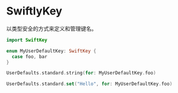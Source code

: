 # SwiftlyKey

以类型安全的方式来定义和管理键名。

```swift
import SwiftKey

enum MyUserDefaultKey: SwiftKey {
  case foo, bar
}

UserDefaults.standard.string(for: MyUserDefaultKey.foo)

UserDefaults.standard.set("Hello", for: MyUserDefaultKey.foo)

```
